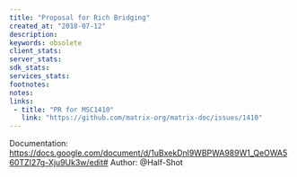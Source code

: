 ```yaml
---
title: "Proposal for Rich Bridging"
created_at: "2018-07-12"
description:
keywords: obsolete
client_stats:
server_stats:
sdk_stats:
services_stats:
footnotes:
notes:
links:
 - title: "PR for MSC1410"
   link: "https://github.com/matrix-org/matrix-doc/issues/1410"
---
```

Documentation: https://docs.google.com/document/d/1uBxekDnl9WBPWA989W1_QeOWA560TZI27g-Xju9Uk3w/edit#
Author: @Half-Shot
